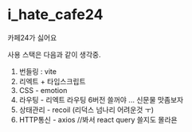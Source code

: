 # i_hate_cafe24
카페24가 싫어요 


사용 스택은 다음과 같이 생각중.
1. 번들링 : vite
2. 리엑트 + 타입스크립트
3. CSS - emotion
4. 라우팅 - 리엑트 라우팅 6버전 쓸꺼야 ... 신문물 맛좀보자
5. 상태관리 - recoil  (리덕스 넘나리 어려운것 ㅜ)
6. HTTP통신 - axios //봐서 react query 쓸지도 몰라욘



